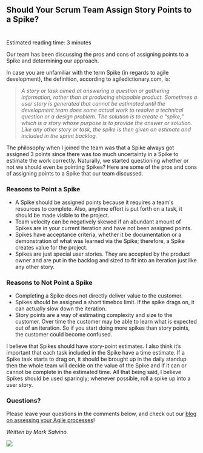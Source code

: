 

## Should Your Scrum Team Assign Story Points to a Spike?
#
Estimated reading time: 3 minutes

Our team has been discussing the pros and cons of assigning points to a Spike and determining our approach.

In case you are unfamiliar with the term Spike (in regards to agile development), the definition, according to agiledictionary.com, is:

> _A story or task aimed at answering a question or gathering information, rather than at producing shippable product. Sometimes a user story is generated that cannot be estimated until the development team does some actual work to resolve a technical question or a design problem. The solution is to create a “spike,” which is a story whose purpose is to provide the answer or solution. Like any other story or task, the spike is then given an estimate and included in the sprint backlog._

The philosophy when I joined the team was that a Spike always got assigned 3 points since there was too much uncertainty in a Spike to estimate the work correctly. Naturally, we started questioning whether or not we should even be pointing Spikes? Here are some of the pros and cons of assigning points to a Spike that our team discussed.

### Reasons to Point a Spike

- A Spike should be assigned points because it requires a team's resources to complete. Also, anytime effort is put forth on a task, it should be made visible to the project.
- Team velocity can be negatively skewed if an abundant amount of Spikes are in your current iteration and have not been assigned points.
- Spikes have acceptance criteria, whether it be documentation or a demonstration of what was learned via the Spike; therefore, a Spike creates value for the project.
- Spikes are just special user stories. They are accepted by the product owner and are put in the backlog and sized to fit into an iteration just like any other story.

### Reasons to Not Point a Spike

- Completing a Spike does not directly deliver value to the customer.
- Spikes should be assigned a short timebox limit. If the spike drags on, it can actually slow down the iteration.
- Story points are a way of estimating complexity and size to the customer. Over time the customer may be able to learn what is expected out of an iteration. So if you start doing more spikes than story points, the customer could become confused.

I believe that Spikes should have story-point estimates. I also think it’s important that each task included in the Spike have a time estimate. If a Spike task starts to drag on, it should be brought up in the daily standup then the whole team will decide on the value of the Spike and if it can or cannot be complete in the estimated time. All that being said, I believe Spikes should be used sparingly; whenever possible, roll a spike up into a user story.

### Questions?

Please leave your questions in the comments below, and check out our [blog on assessing your Agile processes](https://intellitect.com/demystified-agile/)!

_Written by Mark Salvino._

![](https://intellitect.com/wp-content/uploads/2021/04/blog-job-ad-2-1024x129.png)
